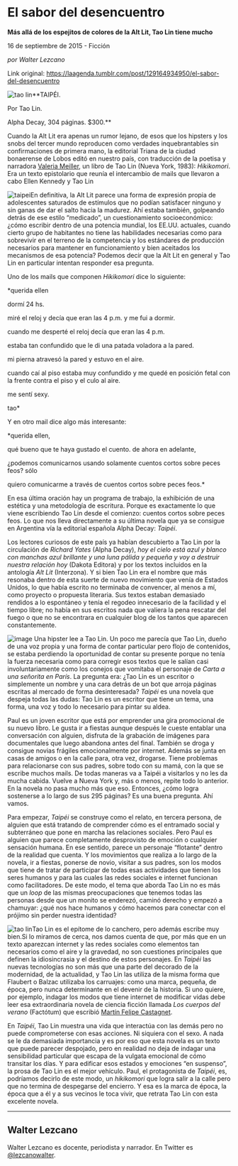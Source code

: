 # El sabor del desencuentro

**Más allá de los espejitos de colores de la Alt Lit, Tao Lin tiene mucho**

16 de septiembre de 2015 - Ficción

_por Walter Lezcano_

Link original: https://laagenda.tumblr.com/post/129164934950/el-sabor-del-desencuentro

![tao lin](https://64.media.tumblr.com/37b6960ccf92faba030dba5c95e79f01/tumblr_inline_pjzzznllXV1t6q87u_500.jpg)**TAIPÉI.  

Por Tao Lin.  

Alpha Decay, 304 páginas. $300.**

Cuando la Alt Lit era apenas un rumor lejano, de esos que los hipsters y los snobs del tercer mundo reproducen como verdades inquebrantables sin confirmaciones de primera mano, la editorial Triana de la ciudad bonaerense de Lobos editó en nuestro país, con traducción de la poetisa y narradora [Valeria Meiller](http://laagenda.buenosaires.gob.ar/tagged/valeria-meiller), un libro de Tao Lin (Nueva York, 1983): *Hikikomori*. Era un texto epistolario que reunía el intercambio de mails que llevaron a cabo Ellen Kennedy y Tao Lin 

![taipei](https://64.media.tumblr.com/d183c2ae3b1e20abab317ff10e04eaac/tumblr_inline_pjzzzo9dRm1t6q87u_250.jpg)En definitiva, la Alt Lit parece una forma de expresión propia de adolescentes saturados de estímulos que no podían satisfacer ninguno y sin ganas de dar el salto hacia la madurez. Ahí estaba también, golpeando detrás de ese estilo “medicado”, un cuestionamiento socioeconómico: ¿cómo escribir dentro de una potencia mundial, los EE.UU. actuales, cuando cierto grupo de habitantes no tiene las habilidades necesarias como para sobrevivir en el terreno de la competencia y los estándares de producción necesarios para mantener en funcionamiento y bien aceitados los mecanismos de esa potencia? Podemos decir que la Alt Lit en general y Tao Lin en particular intentan responder esa pregunta. 


Uno de los mails que componen *Hikikomori* dice lo siguiente:

*querida ellen
  
dormí 24 hs.
  
miré el reloj y decía que eran las 4 p.m. y me fui a dormir. 
  
cuando me desperté el reloj decía que eran las 4 p.m. 
  
estaba tan confundido que le di una patada voladora a la pared.
  
mi pierna atravesó la pared y estuvo en el aire.
  
cuando caí al piso estaba muy confundido y me quedé en posición fetal con la frente contra el piso y el culo al aire. 
  
me sentí sexy.
  
tao* 

Y en otro mail dice algo más interesante:

*querida ellen,
  
qué bueno que te haya gustado el cuento. de ahora en adelante,
  
¿podemos comunicarnos usando solamente cuentos cortos sobre peces feos? sólo
  
quiero comunicarme a través de cuentos cortos sobre peces feos.*

En esa última oración hay un programa de trabajo, la exhibición de una estética y una metodología de escritura. Porque es exactamente lo que viene escribiendo Tao Lin desde el comienzo: cuentos cortos sobre peces feos. Lo que nos lleva directamente a su última novela que ya se consigue en Argentina vía la editorial española Alpha Decay: *Taipéi*.

Los lectores curiosos de este país ya habían descubierto a Tao Lin por la circulación de *Richard Yates* (Alpha Decay), *hoy el cielo está azul y blanco con manchas azul brillante y una luna pálida y pequeña y voy a destruir nuestra relación hoy* (Dakota Editora) y por los textos incluidos en la antología *Alt Lit* (Interzona). Y si bien Tao Lin era el nombre que más resonaba dentro de esta suerte de nuevo movimiento que venía de Estados Unidos, lo que había escrito no terminaba de convencer, al menos a mí, como proyecto o propuesta literaria. Sus textos estaban demasiado rendidos a lo espontáneo y tenía el regodeo innecesario de la facilidad y el tiempo libre; no había en sus escritos nada que valiera la pena rescatar del fuego o que no se encontrara en cualquier blog de los tantos que aparecen constantemente.

![image](https://64.media.tumblr.com/f8ac56097729f6ed390a532911df21ed/tumblr_inline_pjzzzoT1fd1t6q87u_500.jpg) Una hipster lee a Tao Lin. Un poco me parecía que Tao Lin, dueño de una voz propia y una forma de contar particular pero flojo de contenidos, se estaba perdiendo la oportunidad de contar su presente porque no tenía la fuerza necesaria como para corregir esos textos que le salían casi involuntariamente como los conejos que vomitaba el personaje de *Carta a una señorita en París*. La pregunta era: ¿Tao Lin es un escritor o simplemente un nombre y una cara detrás de un bot que arroja páginas escritas al mercado de forma desinteresada? *Taipéi* es una novela que despeja todas las dudas: Tao Lin es un escritor que tiene un tema, una forma, una voz y todo lo necesario para pintar su aldea. 


Paul es un joven escritor que está por emprender una gira promocional de su nuevo libro. Le gusta ir a fiestas aunque después le cueste entablar una conversación con alguien, disfruta de la grabación de imágenes para documentales que luego abandona antes del final. También se droga y consigue novias frágiles emocionalmente por internet. Además se junta en casas de amigos o en la calle para, otra vez, drogarse. Tiene problemas para relacionarse con sus padres, sobre todo con su mamá, con la que se escribe muchos mails. De todas maneras va a Taipéi a visitarlos y no les da mucha cabida. Vuelve a Nueva York y, más o menos, repite todo lo anterior. En la novela no pasa mucho más que eso. Entonces, ¿cómo logra sostenerse a lo largo de sus 295 páginas? Es una buena pregunta. Ahí vamos. 


Para empezar, *Taipéi* se construye como el relato, en tercera persona, de alguien que está tratando de comprender cómo es el entramado social y subterráneo que pone en marcha las relaciones sociales. Pero Paul es alguien que parece completamente desprovisto de emoción o cualquier sensación humana. En ese sentido, parece un personaje “flotante” dentro de la realidad que cuenta. Y los movimientos que realiza a lo largo de la novela, ir a fiestas, ponerse de novio, visitar a sus padres, son los modos que tiene de tratar de participar de todas esas actividades que tienen los seres humanos y para las cuales las redes sociales e internet funcionan como facilitadores. De este modo, el tema que aborda Tao Lin no es más que un *loop* de las mismas preocupaciones que tenemos todas las personas desde que un monito se enderezó, caminó derecho y empezó a chamuyar: ¿qué nos hace humanos y cómo hacemos para conectar con el prójimo sin perder nuestra identidad?


![tao lin](https://64.media.tumblr.com/37b6960ccf92faba030dba5c95e79f01/tumblr_inline_pjzzznllXV1t6q87u_500.jpg)Tao Lin es el epítome de lo canchero, pero además escribe muy bien.Si lo miramos de cerca, nos damos cuenta de que, por más que en un texto aparezcan internet y las redes sociales como elementos tan necesarios como el aire y la gravedad, no son cuestiones principales que definen la idiosincrasia y el destino de estos personajes. En *Taipéi* las nuevas tecnologías no son más que una parte del decorado de la modernidad, de la actualidad, y Tao Lin las utiliza de la misma forma que Flaubert o Balzac utilizaba los carruajes: como una marca, pequeña, de época, pero nunca determinante en el devenir de la historia. Si uno quiere, por ejemplo, indagar los modos que tiene internet de modificar vidas debe leer esa extraordinaria novela de ciencia ficción llamada *Los cuerpos del verano* (Factótum) que escribió [Martín Felipe Castagnet](http://laagenda.buenosaires.gob.ar/tagged/martin-felipe-castagnet).

En *Taipéi*, Tao Lin muestra una vida que interactúa con las demás pero no puede comprometerse con esas acciones. Ni siquiera con el sexo. A nada se le da demasiada importancia y es por eso que esta novela es un texto que puede parecer despojado, pero en realidad no deja de indagar una sensibilidad particular que escapa de la vulgata emocional de cómo transitar los días. Y para edificar esos estados y emociones “en suspenso”, la prosa de Tao Lin es el mejor vehículo. Paul, el protagonista de *Taipéi*, es, podríamos decirlo de este modo, un *hikikomori* que logra salir a la calle pero que no termina de despegarse del encierro. Y esa es la marca de época, la época que a él y a sus vecinos le toca vivir, que retrata Tao Lin con esta excelente novela. 


  




---

 Walter Lezcano
---------------

 Walter Lezcano es docente, periodista y narrador. En Twitter es [@lezcanowalter](http://www.twitter.com/lezcanowalter).

